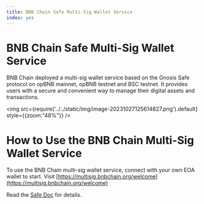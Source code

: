 ```yaml
---
title: BNB Chain Safe Multi-Sig Wallet Service
index: yes
---
```

# BNB Chain Safe Multi-Sig Wallet Service

BNB Chain deployed a multi-sig wallet service based on the Gnosis Safe protocol on opBNB mainnet, opBNB testnet and BSC testnet. It provides users with a secure and convenient way to manage their digital assets and transactions.

<img
  src={require('../../static/img/image-20231027125614827.png').default}
  style={{zoom:"48%"}}
/>

# How to Use the BNB Chain Multi-Sig Wallet Service

To use the BNB Chain multi-sig wallet service, connect with your own EOA wallet to start. Visit [https://multisig.bnbchain.org/welcome](https://multisig.bnbchain.org/welcome)

Read the [Safe Doc](https://docs.safe.global/getting-started/readme) for details.
